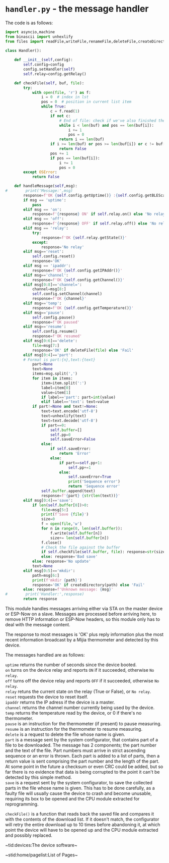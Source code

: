 # `handler.py` - the message handler #

The code is as follows:
```python
import asyncio,machine
from binascii import unhexlify
from files import readFile,writeFile,renameFile,deleteFile,createDirectory

class Handler():
    
    def __init__(self,config):
        self.config=config
        config.setHandler(self)
        self.relay=config.getRelay()

    def checkFile(self, buf, file):
        try:
            with open(file, 'r') as f:
                i = 0  # index in lst
                pos = 0  # position in current list item
                while True:
                    c = f.read(1)
                    if not c:
                        # End of file: check if we've also finished the list
                        while i < len(buf) and pos == len(buf[i]):
                            i += 1
                            pos = 0
                        return i == len(buf)
                    if i >= len(buf) or pos >= len(buf[i]) or c != buf[i][pos]:
                        return False
                    pos += 1
                    if pos == len(buf[i]):
                        i += 1
                        pos = 0
        except OSError:
            return False

    def handleMessage(self,msg):
#        print('Message:',msg)
        response=f'OK {self.config.getUptime()} :{self.config.getBLEScan().getValues()}'
        if msg == 'uptime':
            pass
        elif msg == 'on':
            response=f'{response} ON' if self.relay.on() else 'No relay'
        elif msg == 'off':
            response=f'{response} OFF' if self.relay.off() else 'No relay'
        elif msg == 'relay':
            try:
                response=f'OK {self.relay.getState()}'
            except:
                response='No relay'
        elif msg=='reset':
            self.config.reset()
            response='OK'
        elif msg == 'ipaddr':
            response=f'OK {self.config.getIPAddr()}'
        elif msg=='channel':
            response=f'OK {self.config.getChannel()}'
        elif msg[0:8]=='channel=':
            channel=msg[8:]
            self.config.setChannel(channel)
            response=f'OK {channel}'
        elif msg=='temp':
            response=f'OK {self.config.getTemperature()}'
        elif msg=='pause':
            self.config.pause()
            response=f'OK paused'
        elif msg=='resume':
            self.config.resume()
            response=f'OK resumed'
        elif msg[0:6]=='delete':
            file=msg[7:]
            response='OK' if deleteFile(file) else 'Fail'
        elif msg[0:4]=='part':
        # Format is part:{n},text:{text}
            part=None
            text=None
            items=msg.split(',')
            for item in items:
                item=item.split(':')
                label=item[0]
                value=item[1]
                if label=='part': part=int(value)
                elif label=='text': text=value
            if part!=None and text!=None:
                text=text.encode('utf-8')
                text=unhexlify(text)
                text=text.decode('utf-8')
                if part==0:
                    self.buffer=[]
                    self.pp=0
                    self.saveError=False
                else:
                    if self.saveError:
                        return 'Error'
                    else:
                        if part==self.pp+1:
                            self.pp+=1
                        else:
                            self.saveError=True
                            print('Sequence error')
                            return 'Sequence error'
                self.buffer.append(text)
                response=f'{part} {str(len(text))}'
        elif msg[0:4]=='save':
            if len(self.buffer[0])>0:
                file=msg[5:]
                print(f'Save {file}')
                size=0
                f = open(file,'w')
                for n in range(0, len(self.buffer)):
                    f.write(self.buffer[n])
                    size+= len(self.buffer[n])
                f.close()
                # Check the file against the buffer
                if self.checkFile(self.buffer, file): response=str(size) 
                else: response='Bad save'
            else: response='No update'
            text=None
        elif msg[0:5]=='mkdir':
            path=msg[6:]
            print(f'mkdir {path}')
            response='OK' if createDirectory(path) else 'Fail'
        else: response=f'Unknown message: {msg}'
#        print('Handler:',response)
        return response
```
This module handles messages arriving either via STA on the master device or ESP-Now on a slave. Messages are processed before arriving here, to remove HTTP information or ESP-Now headers, so this module only has to deal with the message content.

The response to most messages is 'OK' plus reply information plus the most recent information broadcast by a Mijia thermometer and detected by this device.

The messages handled are as follows:

`uptime` returns the number of seconds since the device booted.  
`on` turns on the device relay and reports `ON` if it succeeded, otherwise `No relay`.  
`off` turns off the device relay and reports `OFF` if it succeeded, otherwise `No relay`.  
`relay` retuns the current state on the relay (True or False), or `No relay`.  
`reset` requests the device to reset itself.  
`ipaddr` returns the IP adress if the device is a master.  
`channel` returns the channel number currently being used by the device.  
`temp` returns the temperature read by the device, or 0 if there's no thermometer.  
`pause` is an instruction for the thermometer (if present) to pause measuring.  
`resume` is an instruction for the thermometer to resume measuring.  
`delete` is a request to delete the file whose name is given.  
`part` is a message sent by the system configurator, that contains part of a file to be downloaded. The message has 2 components; the part number and the text of the file. Part numbers must arrive in strict ascending sequence or an error is thrown. Each part is added to a list of parts, then a return value is sent comprising the part number and the length of the part. At some point in the future a checksum or even CRC could be added, but so far there is no evidence that data is being corrupted to the point it can't be detected by this simple method.  
`save` is a request sent by the system configurator, to save the collected parts in the file whose name is given. This has to be done carefully, as a faulty file will usually cause the device to crash and become unusable, requiring its box to be opened and the CPU module extracted for reprogramming.

`checkFile()` is a function that reads back the saved file and compares it with the contents of the download list. If it doesn't match, the configurator will retry the entire download up to 10 times before abandoning it, at which point the device will have to be opened up and the CPU module extracted and possibly replaced.

~tid:devices:The device software~

~stid:home/pagelist:List of Pages~
